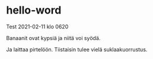 # hello-word
Test 2021-02-11 klo 0620

Banaanit ovat kypsiä ja niitä voi syödä.

Ja laittaa pirtelöön. Tiistaisin tulee vielä suklaakuorrustus.




